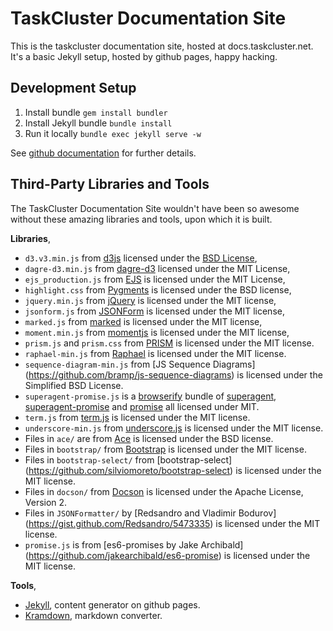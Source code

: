 TaskCluster Documentation Site
==============================

This is the taskcluster documentation site, hosted at docs.taskcluster.net.
It's a basic Jekyll setup, hosted by github pages, happy hacking.

Development Setup
-----------------

  1. Install bundle `gem install bundler`
  2. Install Jekyll bundle `bundle install`
  3. Run it locally `bundle exec jekyll serve -w`

See [github documentation](https://help.github.com/articles/using-jekyll-with-pages)
for further details.


Third-Party Libraries and Tools
-------------------------------
The TaskCluster Documentation Site wouldn't have been so awesome without these
amazing libraries and tools, upon which it is built.

**Libraries**,

 * `d3.v3.min.js` from [d3js](http://d3js.org/) licensed under the
    [BSD License](http://opensource.org/licenses/BSD-3-Clause),
 * `dagre-d3.min.js` from [dagre-d3](https://github.com/cpettitt/dagre-d3)
   licensed under the MIT License,
 * `ejs_production.js` from [EJS](http://embeddedjs.com/) is licensed under the
   MIT License,
 * `highlight.css` from [Pygments](http://pygments.org/) is licensed under the
   BSD license,
 * `jquery.min.js` from [jQuery](https://jquery.org) is licensed under the MIT
   license,
 * `jsonform.js` from [JSONForm](https://github.com/joshfire/jsonform) is
   licensed under the MIT license,
 * `marked.js` from [marked](https://github.com/chjj/marked) is licensed under
   the MIT license,
 * `moment.min.js` from [momentjs](http://momentjs.com/) is licensed under the
   MIT license,
 * `prism.js` and `prism.css` from [PRISM](http://prismjs.com/) is licensed
   under the MIT license.
 * `raphael-min.js` from [Raphael](http://raphaeljs.com/) is licensed under
   the MIT license.
 * `sequence-diagram-min.js` from [JS Sequence Diagrams]
   (https://github.com/bramp/js-sequence-diagrams) is licensed under the
   Simplified BSD License.
 * `superagent-promise.js` is a [browserify](http://browserify.org/) bundle of
   [superagent](https://github.com/visionmedia/superagent),
   [superagent-promise](https://github.com/lightsofapollo/superagent-promise)
   and [promise](https://github.com/then/promise) all licensed under MIT.
 * `term.js` from [term.js](https://github.com/chjj/term.js/) is licensed
   under the MIT license.
 * `underscore-min.js` from [underscore.js](http://underscorejs.org/) is
   licensed under the MIT license.
 * Files in `ace/` are from [Ace](http://ace.c9.io/) is licensed under the
   BSD license.
 * Files in `bootstrap/` from [Bootstrap](http://getbootstrap.com/) is licensed
   under the MIT license.
 * Files in `bootstrap-select/` from [bootstrap-select]
   (https://github.com/silviomoreto/bootstrap-select) is licensed under the
   MIT license.
 * Files in `docson/` from [Docson](https://github.com/lbovet/docson) is
   licensed under the Apache License, Version 2.
 * Files in `JSONFormatter/` by [Redsandro and Vladimir Bodurov]
   (https://gist.github.com/Redsandro/5473335) is licensed under the MIT
   license.
 * `promise.js` is from [es6-promises by Jake Archibald]
   (https://github.com/jakearchibald/es6-promise) is licensed under the MIT
   license.

**Tools**,
 * [Jekyll](https://github.com/jekyll/jekyll), content generator on github pages.
 * [Kramdown](http://kramdown.gettalong.org/), markdown converter.
